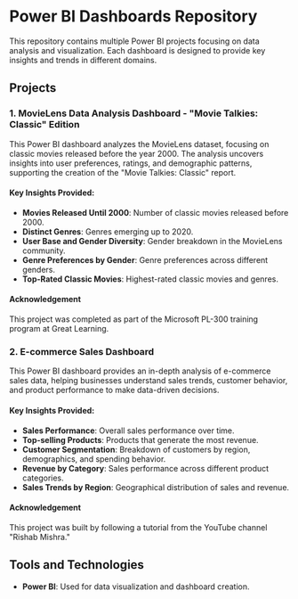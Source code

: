 # Power BI Dashboards Repository

This repository contains multiple Power BI projects focusing on data analysis and visualization. Each dashboard is designed to provide key insights and trends in different domains.

## Projects

### 1. MovieLens Data Analysis Dashboard - "Movie Talkies: Classic" Edition

This Power BI dashboard analyzes the MovieLens dataset, focusing on classic movies released before the year 2000. The analysis uncovers insights into user preferences, ratings, and demographic patterns, supporting the creation of the "Movie Talkies: Classic" report.

#### Key Insights Provided:
- **Movies Released Until 2000**: Number of classic movies released before 2000.
- **Distinct Genres**: Genres emerging up to 2020.
- **User Base and Gender Diversity**: Gender breakdown in the MovieLens community.
- **Genre Preferences by Gender**: Genre preferences across different genders.
- **Top-Rated Classic Movies**: Highest-rated classic movies and genres.

#### Acknowledgement
This project was completed as part of the Microsoft PL-300 training program at Great Learning.

### 2. E-commerce Sales Dashboard

This Power BI dashboard provides an in-depth analysis of e-commerce sales data, helping businesses understand sales trends, customer behavior, and product performance to make data-driven decisions.

#### Key Insights Provided:
- **Sales Performance**: Overall sales performance over time.
- **Top-selling Products**: Products that generate the most revenue.
- **Customer Segmentation**: Breakdown of customers by region, demographics, and spending behavior.
- **Revenue by Category**: Sales performance across different product categories.
- **Sales Trends by Region**: Geographical distribution of sales and revenue.

#### Acknowledgement
This project was built by following a tutorial from the YouTube channel "Rishab Mishra."

## Tools and Technologies
- **Power BI**: Used for data visualization and dashboard creation.


